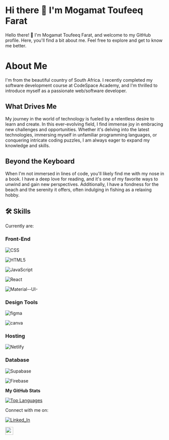 
# Hi there 👋 I'm Mogamat Toufeeq Farat
Hello there! 👋 I'm Mogamat Toufeeq Farat, and welcome to my GitHub profile. Here, you'll find a bit about me. Feel free to explore and get to know me better.

# About Me

I'm from the beautiful country of South Africa. I recently completed my software development course at CodeSpace Academy, and I'm thrilled to introduce myself as a passionate web/software developer.

## What Drives Me

My journey in the world of technology is fueled by a relentless desire to learn and create. In this ever-evolving field, I find immense joy in embracing new challenges and opportunities. Whether it's delving into the latest technologies, immersing myself in unfamiliar programming languages, or conquering intricate coding puzzles, I am always eager to expand my knowledge and skills.

## Beyond the Keyboard

When I'm not immersed in lines of code, you'll likely find me with my nose in a book. I have a deep love for reading, and it's one of my favorite ways to unwind and gain new perspectives. Additionally, I have a fondness for the beach and the serenity it offers, often indulging in fishing as a relaxing hobby.

## 🛠 Skills
Currently are:

### Front-End 

![CSS](https://img.shields.io/badge/css-%231572B6.svg?style=for-the-badge&logo=css3&logoColor=white)

![HTML5](https://img.shields.io/badge/HTML5-E34F26?style=for-the-badge&logo=html5&logoColor=white)

![JavaScript](https://img.shields.io/badge/javascript-%23323330.svg?style=for-the-badge&logo=javascript&logoColor=%23F7DF1E)

![React](https://img.shields.io/badge/React-20232A?style=for-the-badge&logo=react&logoColor=61DAFB)

![Material--UI-](https://img.shields.io/badge/Material--UI-0081CB?style=for-the-badge&logo=material-ui&logoColor=white)


### Design Tools

![figma](https://img.shields.io/badge/figma-000000?style=for-the-badge&logo=figma&logoColor=white)

![canva](https://img.shields.io/badge/canva-00C4CC?style=for-the-badge&logo=canva&logoColor=white)

### Hosting 

![Netlify](https://img.shields.io/badge/Netlify-00C7B7?style=for-the-badge&logo=netlify&logoColor=white)

### Database

![Supabase](https://img.shields.io/badge/Supabase-181818?style=for-the-badge&logo=supabase&logoColor=white)

![Firebase](https://img.shields.io/badge/Firebase-FFA000?style=for-the-badge&logo=Firebase&logoColor=white)

<b>My GitHub Stats</b>

<a href="https://github.com/Toufeeq1" align="left"><img src="https://github-readme-stats.vercel.app/api/top-langs/?username=Toufeeq1&langs_count=10&title_color=0891b2&text_color=ffffff&icon_color=0891b2&bg_color=1c1917&hide_border=true&locale=en&custom_title=Top%20%Languages" alt="Top Languages" /></a>

Connect with me on:

[![Linked_In](https://img.shields.io/badge/Linked_In-0077B5?style=for-the-badge&logo=LinkedIn&logoColor=white)](https://www.linkedin.com/in/mogamat-toufeeq-farat-a5bb72271/)

<a href="mailto:toufeeqfarat@gmail.com" target="_blank"><img height="25" src = "https://img.shields.io/badge/gmail-c14438?&style=for-the-badge&logo=gmail&logoColor=white"></a>













